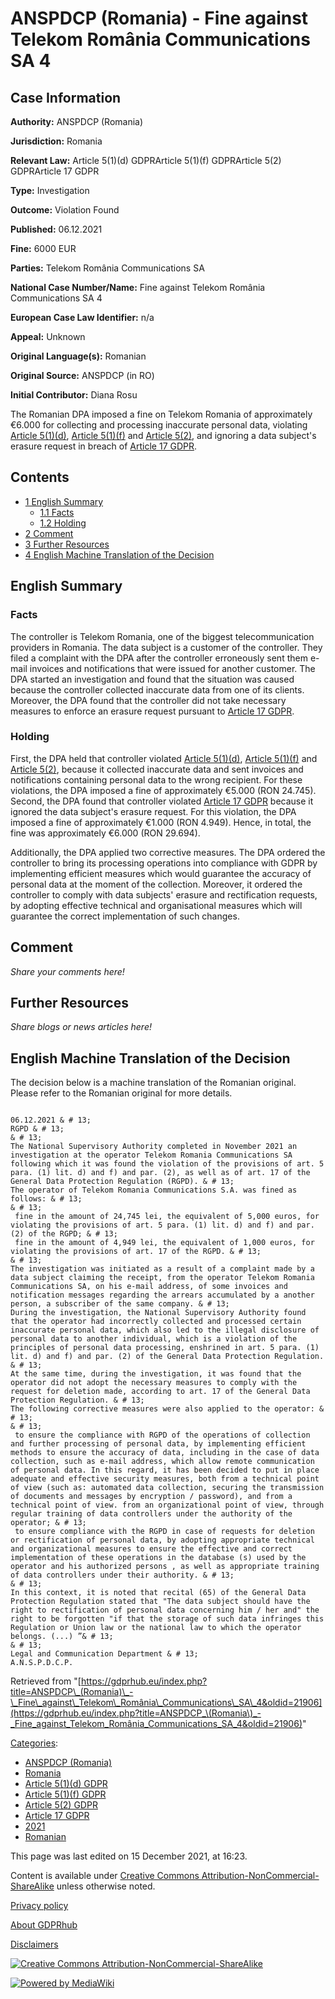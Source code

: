 # ANSPDCP (Romania) - Fine against Telekom România Communications SA 4

## Case Information

**Authority:** ANSPDCP (Romania)

**Jurisdiction:** Romania

**Relevant Law:** Article 5(1)(d) GDPRArticle 5(1)(f) GDPRArticle 5(2) GDPRArticle 17 GDPR

**Type:** Investigation

**Outcome:** Violation Found

**Published:** 06.12.2021

**Fine:** 6000 EUR

**Parties:** Telekom România Communications SA

**National Case Number/Name:** Fine against Telekom România Communications SA 4

**European Case Law Identifier:** n/a

**Appeal:** Unknown

**Original Language(s):** Romanian

**Original Source:** ANSPDCP (in RO)

**Initial Contributor:** Diana Rosu

The Romanian DPA imposed a fine on Telekom Romania of approximately €6.000 for collecting and processing inaccurate personal data, violating [Article 5(1)(d)](/index.php?title=Article_5_GDPR#1d "Article 5 GDPR"), [Article 5(1)(f)](/index.php?title=Article_5_GDPR#1f "Article 5 GDPR") and [Article 5(2)](/index.php?title=Article_5_GDPR#2 "Article 5 GDPR"), and ignoring a data subject's erasure request in breach of [Article 17 GDPR](/index.php?title=Article_17_GDPR "Article 17 GDPR").

## Contents

*   [1 English Summary](#English_Summary)
    *   [1.1 Facts](#Facts)
    *   [1.2 Holding](#Holding)
*   [2 Comment](#Comment)
*   [3 Further Resources](#Further_Resources)
*   [4 English Machine Translation of the Decision](#English_Machine_Translation_of_the_Decision)

## English Summary

### Facts

The controller is Telekom Romania, one of the biggest telecommunication providers in Romania. The data subject is a customer of the controller. They filed a complaint with the DPA after the controller erroneously sent them e-mail invoices and notifications that were issued for another customer. The DPA started an investigation and found that the situation was caused because the controller collected inaccurate data from one of its clients. Moreover, the DPA found that the controller did not take necessary measures to enforce an erasure request pursuant to [Article 17 GDPR](/index.php?title=Article_17_GDPR "Article 17 GDPR").

### Holding

First, the DPA held that controller violated [Article 5(1)(d)](/index.php?title=Article_5_GDPR#1d "Article 5 GDPR"), [Article 5(1)(f)](/index.php?title=Article_5_GDPR#1f "Article 5 GDPR") and [Article 5(2)](/index.php?title=Article_5_GDPR#2 "Article 5 GDPR"), because it collected inaccurate data and sent invoices and notifications containing personal data to the wrong recipient. For these violations, the DPA imposed a fine of approximately €5.000 (RON 24.745). Second, the DPA found that controller violated [Article 17 GDPR](/index.php?title=Article_17_GDPR "Article 17 GDPR") because it ignored the data subject's erasure request. For this violation, the DPA imposed a fine of approximately €1.000 (RON 4.949). Hence, in total, the fine was approximately €6.000 (RON 29.694).

Additionally, the DPA applied two corrective measures. The DPA ordered the controller to bring its processing operations into compliance with GDPR by implementing efficient measures which would guarantee the accuracy of personal data at the moment of the collection. Moreover, it ordered the controller to comply with data subjects' erasure and rectification requests, by adopting effective technical and organisational measures which will guarantee the correct implementation of such changes.

## Comment

_Share your comments here!_

## Further Resources

_Share blogs or news articles here!_

## English Machine Translation of the Decision

The decision below is a machine translation of the Romanian original. Please refer to the Romanian original for more details.

```

06.12.2021 & # 13;
RGPD & # 13;
& # 13;
The National Supervisory Authority completed in November 2021 an investigation at the operator Telekom Romania Communications SA following which it was found the violation of the provisions of art. 5 para. (1) lit. d) and f) and par. (2), as well as of art. 17 of the General Data Protection Regulation (RGPD). & # 13;
The operator of Telekom Romania Communications S.A. was fined as follows: & # 13;
& # 13;
 fine in the amount of 24,745 lei, the equivalent of 5,000 euros, for violating the provisions of art. 5 para. (1) lit. d) and f) and par. (2) of the RGPD; & # 13;
 fine in the amount of 4,949 lei, the equivalent of 1,000 euros, for violating the provisions of art. 17 of the RGPD. & # 13;
& # 13;
The investigation was initiated as a result of a complaint made by a data subject claiming the receipt, from the operator Telekom Romania Communications SA, on his e-mail address, of some invoices and notification messages regarding the arrears accumulated by a another person, a subscriber of the same company. & # 13;
During the investigation, the National Supervisory Authority found that the operator had incorrectly collected and processed certain inaccurate personal data, which also led to the illegal disclosure of personal data to another individual, which is a violation of the principles of personal data processing, enshrined in art. 5 para. (1) lit. d) and f) and par. (2) of the General Data Protection Regulation. & # 13;
At the same time, during the investigation, it was found that the operator did not adopt the necessary measures to comply with the request for deletion made, according to art. 17 of the General Data Protection Regulation. & # 13;
The following corrective measures were also applied to the operator: & # 13;
& # 13;
 to ensure the compliance with RGPD of the operations of collection and further processing of personal data, by implementing efficient methods to ensure the accuracy of data, including in the case of data collection, such as e-mail address, which allow remote communication of personal data. In this regard, it has been decided to put in place adequate and effective security measures, both from a technical point of view (such as: automated data collection, securing the transmission of documents and messages by encryption / password), and from a technical point of view. from an organizational point of view, through regular training of data controllers under the authority of the operator; & # 13;
 to ensure compliance with the RGPD in case of requests for deletion or rectification of personal data, by adopting appropriate technical and organizational measures to ensure the effective and correct implementation of these operations in the database (s) used by the operator and his authorized persons , as well as appropriate training of data controllers under their authority. & # 13;
& # 13;
In this context, it is noted that recital (65) of the General Data Protection Regulation stated that "The data subject should have the right to rectification of personal data concerning him / her and" the right to be forgotten "if that the storage of such data infringes this Regulation or Union law or the national law to which the operator belongs. (...) ”& # 13;
& # 13;
Legal and Communication Department & # 13;
A.N.S.P.D.C.P.

```

Retrieved from "[https://gdprhub.eu/index.php?title=ANSPDCP\_(Romania)\_-\_Fine\_against\_Telekom\_România\_Communications\_SA\_4&oldid=21906](https://gdprhub.eu/index.php?title=ANSPDCP_\(Romania\)_-_Fine_against_Telekom_România_Communications_SA_4&oldid=21906)"

[Categories](/index.php?title=Special:Categories "Special:Categories"):

*   [ANSPDCP (Romania)](/index.php?title=Category:ANSPDCP_\(Romania\) "Category:ANSPDCP (Romania)")
*   [Romania](/index.php?title=Category:Romania "Category:Romania")
*   [Article 5(1)(d) GDPR](/index.php?title=Category:Article_5\(1\)\(d\)_GDPR "Category:Article 5(1)(d) GDPR")
*   [Article 5(1)(f) GDPR](/index.php?title=Category:Article_5\(1\)\(f\)_GDPR "Category:Article 5(1)(f) GDPR")
*   [Article 5(2) GDPR](/index.php?title=Category:Article_5\(2\)_GDPR "Category:Article 5(2) GDPR")
*   [Article 17 GDPR](/index.php?title=Category:Article_17_GDPR "Category:Article 17 GDPR")
*   [2021](/index.php?title=Category:2021 "Category:2021")
*   [Romanian](/index.php?title=Category:Romanian "Category:Romanian")

This page was last edited on 15 December 2021, at 16:23.

Content is available under [Creative Commons Attribution-NonCommercial-ShareAlike](https://creativecommons.org/licenses/by-nc-sa/4.0/) unless otherwise noted.

[Privacy policy](/index.php?title=GDPRhub:Privacy_policy)

[About GDPRhub](/index.php?title=GDPRhub:About)

[Disclaimers](/index.php?title=GDPRhub:General_disclaimer)

[![Creative Commons Attribution-NonCommercial-ShareAlike](/resources/assets/licenses/cc-by-nc-sa.png)](https://creativecommons.org/licenses/by-nc-sa/4.0/)

[![Powered by MediaWiki](/resources/assets/poweredby_mediawiki_88x31.png)](https://www.mediawiki.org/)